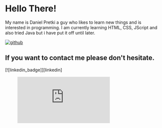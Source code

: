 # Hello There!

My name is Daniel Pretki a guy who likes to learn new things and is interested in programming. I am currently learning HTML, CSS, JScript and also tried Java but i have put it off until later.

[![github]][github_profile]

## If you want to contact me please don't hesitate.

<!-- [![gmail_badge]](mailto:kontakt.dpretki@gmail.com) -->  [![linkedin_badge]][linkedin] 

<figure><embed src="https://wakatime.com/share/@a11b6890-a292-49e9-98ce-af3add72fe48/80b74dc5-c385-4ad6-b7a7-4ba7cba2af62.svg"></embed></figure>



<!-- badges -->
<!-- [gmail_badge]: https://img.shields.io/badge/Gmail-D14836?style=for-the-badge&logo=gmail&logoColor=white -->
[linkedin_badge]: https://img.shields.io/badge/linkedin-%230077B5.svg?style=for-the-badge&logo=linkedin&logoColor=white&link=www.linkedin.com/in/daniel-pretki
[github]: https://img.shields.io/badge/github-%23121011.svg?style=for-the-badge&logo=github&logoColor=white

<!-- profile links -->
[github_profile]: https://github.com/Endward01 "Github Profile"
[linkedin]:  https://linkedin.com/in/daniel-pretki "Linkedin Profile"

